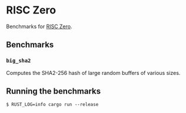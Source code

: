 # RISC Zero

Benchmarks for [RISC Zero](https://github.com/risc0/risc0).

## Benchmarks

### `big_sha2`

Computes the SHA2-256 hash of large random buffers of various sizes.

## Running the benchmarks

```console
$ RUST_LOG=info cargo run --release
```
